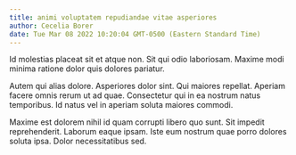 ```yaml
---
title: animi voluptatem repudiandae vitae asperiores
author: Cecelia Borer
date: Tue Mar 08 2022 10:20:04 GMT-0500 (Eastern Standard Time)
---
```

Id molestias placeat sit et atque non. Sit qui odio laboriosam. Maxime modi minima ratione dolor quis dolores pariatur.

 Autem qui alias dolore. Asperiores dolor sint. Qui maiores repellat. Aperiam facere omnis rerum ut ad quae. Consectetur qui in ea nostrum natus temporibus. Id natus vel in aperiam soluta maiores commodi.

 Maxime est dolorem nihil id quam corrupti libero quo sunt. Sit impedit reprehenderit. Laborum eaque ipsam. Iste eum nostrum quae porro dolores soluta ipsa. Dolor necessitatibus sed.